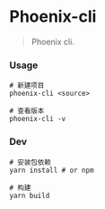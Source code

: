 # Phoenix-cli

> Phoenix cli.


### Usage

``` shell
# 新建项目
phoenix-cli <source>

# 查看版本
phoenix-cli -v
```


### Dev

``` shell
# 安装包依赖
yarn install # or npm

# 构建
yarn build
```
